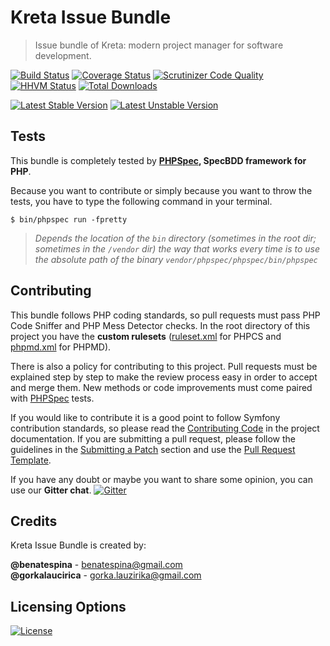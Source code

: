 # Kreta Issue Bundle
> Issue bundle of Kreta: modern project manager for software development.

[![Build Status](https://travis-ci.org/kreta-io/CoreBundle.svg?branch=master)](https://travis-ci.org/kreta-io/CoreBundle)
[![Coverage Status](https://img.shields.io/coveralls/kreta-io/CoreBundle.svg)](https://coveralls.io/r/kreta-io/CoreBundle)
[![Scrutinizer Code Quality](https://scrutinizer-ci.com/g/kreta-io/CoreBundle/badges/quality-score.png?b=master)](https://scrutinizer-ci.com/g/kreta-io/CoreBundle/?branch=master)
[![HHVM Status](http://hhvm.h4cc.de/badge/kreta/issue-bundle.svg)](http://hhvm.h4cc.de/package/kreta/issue-bundle)
[![Total Downloads](https://poser.pugx.org/kreta/issue-bundle/downloads)](https://packagist.org/packages/kreta/issue-bundle)

[![Latest Stable Version](https://poser.pugx.org/kreta/issue-bundle/v/stable.svg)](https://packagist.org/packages/kreta/issue-bundle)
[![Latest Unstable Version](https://poser.pugx.org/kreta/issue-bundle/v/unstable.svg)](https://packagist.org/packages/kreta/issue-bundle)

Tests
-----

This bundle is completely tested by **[PHPSpec][1], SpecBDD framework for PHP**.

Because you want to contribute or simply because you want to throw the tests, you have to type the following command
in your terminal.

    $ bin/phpspec run -fpretty

>*Depends the location of the `bin` directory (sometimes in the root dir; sometimes in the `/vendor` dir) the way that
works every time is to use the absolute path of the binary `vendor/phpspec/phpspec/bin/phpspec`*

Contributing
------------

This bundle follows PHP coding standards, so pull requests must pass PHP Code Sniffer and PHP Mess Detector
checks. In the root directory of this project you have the **custom rulesets** ([ruleset.xml]() for PHPCS and
[phpmd.xml]() for PHPMD).

There is also a policy for contributing to this project. Pull requests must
be explained step by step to make the review process easy in order to
accept and merge them. New methods or code improvements must come paired with [PHPSpec][1] tests.

If you would like to contribute it is a good point to follow Symfony contribution standards,
so please read the [Contributing Code][2] in the project
documentation. If you are submitting a pull request, please follow the guidelines
in the [Submitting a Patch][3] section and use the [Pull Request Template][4].

If you have any doubt or maybe you want to share some opinion, you can use our **Gitter chat**.
[![Gitter](https://badges.gitter.im/Join%20Chat.svg)](https://gitter.im/kreta-io/kreta?utm_source=badge&utm_medium=badge&utm_campaign=pr-badge&utm_content=badge)

[1]: http://www.phpspec.net/
[2]: http://symfony.com/doc/current/contributing/code/index.html
[3]: http://symfony.com/doc/current/contributing/code/patches.html#check-list
[4]: http://symfony.com/doc/current/contributing/code/patches.html#make-a-pull-request

Credits
-------
Kreta Issue Bundle is created by:
>
**@benatespina** - [benatespina@gmail.com](mailto:benatespina@gmail.com)<br/>
**@gorkalaucirica** - [gorka.lauzirika@gmail.com](mailto:gorka.lauzirika@gmail.com)

Licensing Options
-----------------
[![License](https://poser.pugx.org/kreta/issue-bundle/license.svg)](https://github.com/kreta-io/kreta/blob/master/LICENSE)

